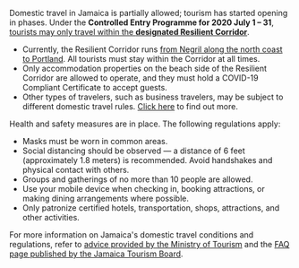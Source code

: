 Domestic travel in Jamaica is partially allowed; tourism has started opening in phases. Under the **Controlled Entry Programme for 2020 July 1 – 31**, [tourists may only travel within the **designated Resilient Corridor**](https://www.jtbonline.org/wp-content/uploads/FAQs-for-Re-Opening-July-10.pdf).

- Currently, the Resilient Corridor runs [from Negril along the north coast to Portland](https://www.jtbonline.org/wp-content/uploads/FAQs-for-Re-Opening-July-10.pdf). All tourists must stay within the Corridor at all times.
- Only accommodation properties on the beach side of the Resilient Corridor are allowed to operate, and they must hold a COVID-19 Compliant Certificate to accept guests.
- Other types of travelers, such as business travelers, may be subject to different domestic travel rules. [Click here](https://www.jtbonline.org/wp-content/uploads/JTS-Bulletin-16-for-July-2-1.pdf) to find out more.

Health and safety measures are in place. The following regulations apply:

- Masks must be worn in common areas.
- Social distancing should be observed — a distance of 6 feet (approximately 1.8 meters) is recommended. Avoid handshakes and physical contact with others.
- Groups and gatherings of no more than 10 people are allowed.
- Use your mobile device when checking in, booking attractions, or making dining arrangements where possible.
- Only patronize certified hotels, transportation, shops, attractions, and other activities.

For more information on Jamaica's domestic travel conditions and regulations, refer to [advice provided by the Ministry of Tourism](https://www.jtbonline.org/wp-content/uploads/Covid-19-Tourist-Dos-Donts-v-12-June-2020-vF.pdf) and the [FAQ page published by the Jamaica Tourism Board](https://www.jtbonline.org/wp-content/uploads/FAQs-for-Re-Opening-July-10.pdf).
